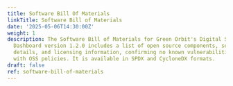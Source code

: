 ```yaml
---
title: Software Bill Of Materials
linkTitle: Software Bill of Materials
date: '2025-05-06T14:30:00Z'
weight: 1
description: The Software Bill of Materials for Green Orbit's Digital Sustainability
  Dashboard version 1.2.0 includes a list of open source components, security compliance
  details, and licensing information, confirming no known vulnerabilities and compatibility
  with OSS policies. It is available in SPDX and CycloneDX formats.
draft: false
ref: software-bill-of-materials
---
```


